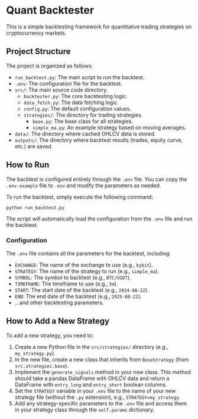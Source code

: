# Quant Backtester

This is a simple backtesting framework for quantitative trading strategies on cryptocurrency markets.

## Project Structure

The project is organized as follows:

-   `run_backtest.py`: The main script to run the backtest.
-   `.env`: The configuration file for the backtest.
-   `src/`: The main source code directory.
    -   `backtester.py`: The core backtesting logic.
    -   `data_fetch.py`: The data fetching logic.
    -   `config.py`: The default configuration values.
    -   `strategies/`: The directory for trading strategies.
        -   `base.py`: The base class for all strategies.
        -   `simple_ma.py`: An example strategy based on moving averages.
-   `data/`: The directory where cached OHLCV data is stored.
-   `outputs/`: The directory where backtest results (trades, equity curve, etc.) are saved.

## How to Run

The backtest is configured entirely through the `.env` file. You can copy the `.env.example` file to `.env` and modify the parameters as needed.

To run the backtest, simply execute the following command:

```bash
python run_backtest.py
```

The script will automatically load the configuration from the `.env` file and run the backtest.

### Configuration

The `.env` file contains all the parameters for the backtest, including:

-   `EXCHANGE`: The name of the exchange to use (e.g., `bybit`).
-   `STRATEGY`: The name of the strategy to run (e.g., `simple_ma`).
-   `SYMBOL`: The symbol to backtest (e.g., `BTC/USDT`).
-   `TIMEFRAME`: The timeframe to use (e.g., `5m`).
-   `START`: The start date of the backtest (e.g., `2024-08-22`).
-   `END`: The end date of the backtest (e.g., `2025-08-22`).
-   ...and other backtesting parameters.

## How to Add a New Strategy

To add a new strategy, you need to:

1.  Create a new Python file in the `src/strategies/` directory (e.g., `my_strategy.py`).
2.  In the new file, create a new class that inherits from `BaseStrategy` (from `src.strategies.base`).
3.  Implement the `generate_signals` method in your new class. This method should take a pandas DataFrame with OHLCV data and return a DataFrame with `entry_long` and `entry_short` boolean columns.
4.  Set the `STRATEGY` variable in your `.env` file to the name of your new strategy file (without the `.py` extension), e.g., `STRATEGY=my_strategy`.
5.  Add any strategy-specific parameters to the `.env` file and access them in your strategy class through the `self.params` dictionary.
